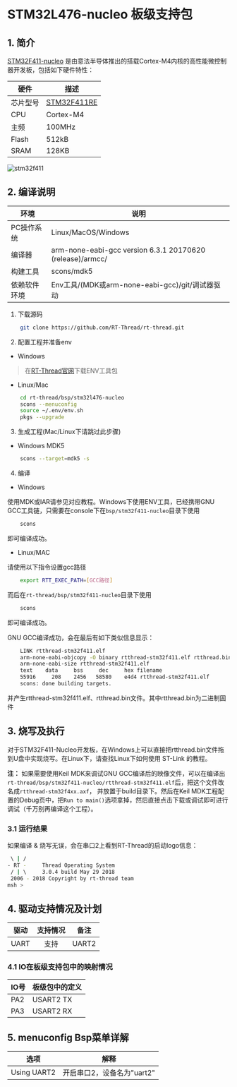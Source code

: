 # STM32L476-nucleo 板级支持包

## 1. 简介

[STM32F411-nucleo](http://www.st.com/resource/en/data_brief/nucleo-f411re.pdf) 是由意法半导体推出的搭载Cortex-M4内核的高性能微控制器开发板，包括如下硬件特性：

| 硬件 | 描述 |
| -- | -- |
|芯片型号| [STM32F411RE](http://www.st.com/en/microcontrollers/stm32f411re.html) |
|CPU  | Cortex-M4 |
|主频 | 100MHz |
|Flash| 512kB |
|SRAM | 128KB |

![stm32f411](http://www.st.com/content/ccc/fragment/product_related/rpn_information/product_circuit_diagram/4b/82/41/cc/25/ec/4b/3d/bd_stm32f411xe_512k.jpg/files/bd_stm32f411xe_512k.jpg/_jcr_content/translations/en.bd_stm32f411xe_512k.jpg)

## 2. 编译说明

| 环境         | 说明                                                         |
| ------------ | ------------------------------------------------------------ |
| PC操作系统   | Linux/MacOS/Windows                                          |
| 编译器       | arm-none-eabi-gcc version 6.3.1 20170620 (release)/armcc/    |
| 构建工具     | scons/mdk5                                                  |
| 依赖软件环境 | Env工具/(MDK或arm-none-eabi-gcc)/git/调试器驱动              |

1) 下载源码

```bash
    git clone https://github.com/RT-Thread/rt-thread.git
```

2) 配置工程并准备env

* Windows

>在[RT-Thread官网][1]下载ENV工具包

* Linux/Mac

```bash
    cd rt-thread/bsp/stm32l476-nucleo
    scons --menuconfig
    source ~/.env/env.sh
    pkgs --upgrade
```

3) 生成工程(Mac/Linux下请跳过此步骤)

* Windows MDK5

```bash
    scons --target=mdk5 -s
```

4) 编译

* Windows

使用MDK或IAR请参见对应教程。Windows下使用ENV工具，已经携带GNU GCC工具链，只需要在console下在`bsp/stm32f411-nucleo`目录下使用

```bash
    scons
```

即可编译成功。

* Linux/MAC

请使用以下指令设置gcc路径

```bash
    export RTT_EXEC_PATH=[GCC路径]
```

而后在`rt-thread/bsp/stm32f411-nucleo`目录下使用

```bash
    scons
```

即可编译成功。

GNU GCC编译成功，会在最后有如下类似信息显示：

```bash
    LINK rtthread-stm32f411.elf
    arm-none-eabi-objcopy -O binary rtthread-stm32f411.elf rtthread.bin
    arm-none-eabi-size rtthread-stm32f411.elf
    text    data     bss     dec     hex filename
    55916     208    2456   58580    e4d4 rtthread-stm32f411.elf
    scons: done building targets.
```

并产生rtthread-stm32f411.elf、rtthread.bin文件。其中rtthread.bin为二进制固件

## 3. 烧写及执行

对于STM32F411-Nucleo开发板，在Windows上可以直接把rtthread.bin文件拖到U盘中实现烧写。在Linux下，请查找Linux下如何使用 ST-Link 的教程。

**注：**
如果需要使用Keil MDK来调试GNU GCC编译后的映像文件，可以在编译出`rt-thread/bsp/stm32f411-nucleo/rtthread-stm32f411.elf`后，把这个文件改名成`rtthread-stm32f4xx.axf`，
并放置于build目录下。然后在Keil MDK工程配置的Debug页中，把`Run to main()`选项拿掉，然后直接点击下载或调试即可进行调试（千万别再编译这个工程）。

### 3.1 运行结果

如果编译 & 烧写无误，会在串口2上看到RT-Thread的启动logo信息：

```bash
 \ | /
- RT -     Thread Operating System
 / | \     3.0.4 build May 29 2018
 2006 - 2018 Copyright by rt-thread team
msh >
```

## 4. 驱动支持情况及计划

| 驱动       | 支持情况 | 备注                         |
| ---------- | :------: | :--------------------------: |
| UART       | 支持     | UART2        |

### 4.1 IO在板级支持包中的映射情况

| IO号 | 板级包中的定义 |
| -- | -- |
| PA2 | USART2 TX |
| PA3 | USART2 RX |

## 5. menuconfig Bsp菜单详解

| 选项 | 解释 |
| -- | -- |
| Using UART2 | 开启串口2，设备名为"uart2" |

  [1]: https://www.rt-thread.org/page/download.html
